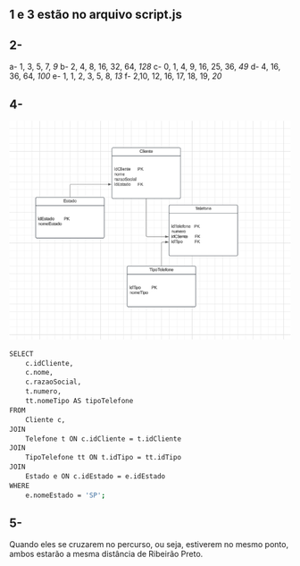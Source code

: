 ## 1 e 3 estão no arquivo script.js
## 2-
a- 1, 3, 5, 7, _9_
b- 2, 4, 8, 16, 32, 64, _128_
c- 0, 1, 4, 9, 16, 25, 36, _49_
d- 4, 16, 36, 64, _100_
e- 1, 1, 2, 3, 5, 8, _13_
f- 2,10, 12, 16, 17, 18, 19, _20_

## 4- 
<img src="diagrama.png">

``` bash
SELECT 
    c.idCliente, 
    c.nome, 
    c.razaoSocial, 
    t.numero,
    tt.nomeTipo AS tipoTelefone
FROM 
    Cliente c,
JOIN 
    Telefone t ON c.idCliente = t.idCliente
JOIN 
    TipoTelefone tt ON t.idTipo = tt.idTipo
JOIN 
    Estado e ON c.idEstado = e.idEstado
WHERE 
    e.nomeEstado = 'SP';
```

## 5-
Quando eles se cruzarem no percurso, ou seja, estiverem no mesmo ponto, ambos estarão a mesma distância de Ribeirão Preto.
